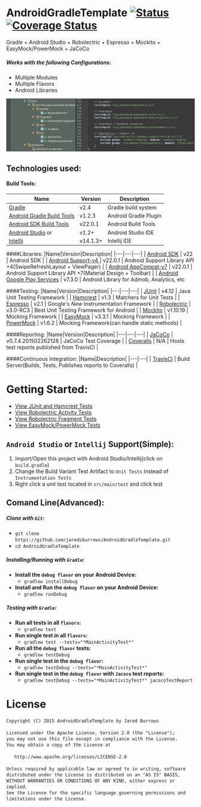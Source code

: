 AndroidGradleTemplate [![Status](https://travis-ci.org/jaredsburrows/AndroidGradleTemplate.svg?branch=master)](https://travis-ci.org/jaredsburrows/AndroidGradleTemplate) [![Coverage Status](https://coveralls.io/repos/jaredsburrows/AndroidGradleTemplate/badge.svg?branch=master)](https://coveralls.io/r/jaredsburrows/AndroidGradleTemplate?branch=master)
=========
Gradle + Android Studio + Robolectric + Espresso + Mockito + EasyMock/PowerMock + JaCoCo

##### Works with the following Configurations:
 - Multiple Modules
 - Multiple Flavors
 - Android Libraries

<img src="images/test_and_dependencies.png" />

## Technologies used:
#### Build Tools:
|Name|Version|Description|
|---|---|---|
| [Gradle](http://gradle.org/docs/current/release-notes) | v2.4 | Gradle build system |
| [Android Gradle Build Tools](http://tools.android.com/tech-docs/new-build-system) | v1.2.3 | Android Gradle Plugin |
| [Android SDK Build Tools](http://developer.android.com/tools/revisions/build-tools.html) | v22.0.1 | Android Build Tools |
| [Android Studio](http://tools.android.com/recent) or | v1.2+ | Android Studio IDE |
| [Intellij](https://www.jetbrains.com/idea/download/) | v14.1.3+ | Intellij IDE |

####Libraries:
|Name|Version|Description|
|---|---|---|
| [Android SDK](http://developer.android.com/tools/revisions/platforms.html#5.1) | v22 | Android SDK |
| [Android Support-v4 ](http://developer.android.com/tools/support-library/features.html#v4) | v22.0.1 | Android Support Library API +4(SwipeRefreshLayout + ViewPager) |
| [Android AppCompat-v7](http://developer.android.com/tools/support-library/features.html#v7-appcompat) | v22.0.1 | Android Support Library API +7(Material Design + Toolbar) |
| [Android Google Play Services](https://developer.android.com/google/play-services/index.html) | v7.3.0 | Android Library for Admob, Analytics, etc

####Testing:
|Name|Version|Description|
|---|---|---|
| [JUnit](https://github.com/junit-team/junit) | v4.12 | Java Unit Testing Framework |
| [Hamcrest](https://github.com/hamcrest/JavaHamcrest) | v1.3 | Matchers for Unit Tests |
| [Espresso](https://code.google.com/p/android-test-kit/wiki/Espresso) | v2.1 | Google's *New* Instrumentation Framework |
| [Robolectric](https://github.com/robolectric/robolectric) | v3.0-RC3 | Best Unit Testing Framework for Android |
| [Mockito](https://github.com/mockito/mockito) | v1.10.19 | Mocking Framework |
| [EasyMock](https://github.com/easymock/easymock) | v3.3.1 | Mocking Framework |
| [PowerMock](https://github.com/jayway/powermock) | v1.6.2 | Mocking Framework(can handle static methods) |

####Reporting:
|Name|Version|Description|
|---|---|---|
| [JaCoCo](http://www.eclemma.org/jacoco/) | v0.7.4.201502262128 | JaCoCo Test Coverage |
| [Coveralls](https://coveralls.io/) | N/A | Hosts test reports published from TravisCI |

####Continuous Integration:
|Name|Description|
|---|---|
| [TravisCI](http://docs.travis-ci.com/user/languages/android/) | Build Server(Builds, Tests, Publishes reports to Coveralls) |


# Getting Started:
 - [View JUnit and Hamcrest Tests](src/test/java/burrows/apps/example/template/util/AdUtilsTest.java)
 - [View Robolectric Activity Tests](src/test/java/burrows/apps/example/template/activity/MainActivityTest.java)
 - [View Robolectric Fragment Tests](src/test/java/burrows/apps/example/template/fragment/PlaceHolderFragmentTest.java)
 - [View EasyMock/PowerMock Tests](src/test/java/burrows/apps/example/template/util/PlayServicesUtilsTest.java)

## `Android Studio` or `Intellij` Support(Simple):
1. Import/Open this project with Android Studio/Intellij(click on `build.gradle`)
2. Change the Build Variant Test Artifact to `Unit Tests` instead of `Instrumentation Tests`
3. Right click a unit test located in `src/main/test` and click test

## Comand Line(Advanced):
##### Clone with `Git`:
 - `git clone https://github.com/jaredsburrows/AndroidGradleTemplate.git`
 - `cd AndroidGradleTemplate`

##### Installing/Running with `Gradle`:
 - **Install the `debug flavor` on your Android Device:**
   - `gradlew installDebug`
 - **Install and Run the `debug flavor` on your Android Device:**
   - `gradlew runDebug` 

##### Testing with `Gradle`:
 - **Run all tests in all `flavors`:**
   - `gradlew test`
 - **Run single test in all `flavors`:**
   - `gradlew test --tests="*MainActivityTest*"`
 - **Run all the `debug flavor` tests:**
   - `gradlew testDebug`
 - **Run single test in the `debug flavor`:**
   - `gradlew testDebug --tests="*MainActivityTest*"`
 - **Run single test in the `debug flavor` with `Jacoco` test reports:**
   - `gradlew testDebug --tests="*MainActivityTest*" jacocoTestReport`

License
=========

    Copyright (C) 2015 AndroidGradleTemplate by Jared Burrows
   
    Licensed under the Apache License, Version 2.0 (the "License");
    you may not use this file except in compliance with the License.
    You may obtain a copy of the License at

       http://www.apache.org/licenses/LICENSE-2.0

    Unless required by applicable law or agreed to in writing, software
    distributed under the License is distributed on an "AS IS" BASIS,
    WITHOUT WARRANTIES OR CONDITIONS OF ANY KIND, either express or implied.
    See the License for the specific language governing permissions and
    limitations under the License.
